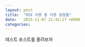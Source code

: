 ```yaml
---
layout: post
title:  "OSX 사용 중 각종 설정들"
date:   2015-11-07 21:42:17 +0900
categories:
---
```

테스트 포스트를 올려보자
